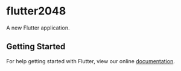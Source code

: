 # flutter2048

A new Flutter application.

## Getting Started

For help getting started with Flutter, view our online
[documentation](https://flutter.io/).
